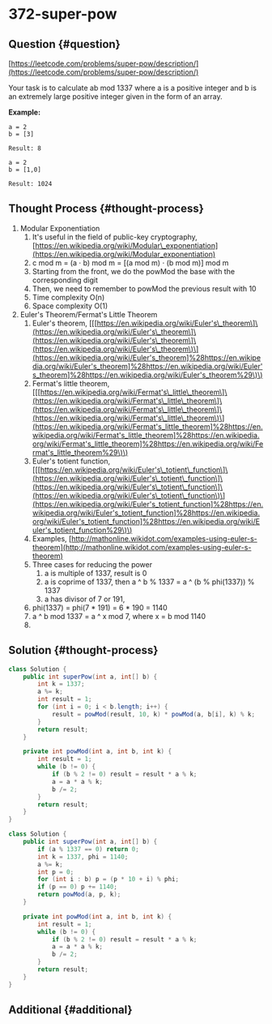 # 372-super-pow

## Question {#question}

[https://leetcode.com/problems/super-pow/description/](https://leetcode.com/problems/super-pow/description/)

Your task is to calculate ab mod 1337 where a is a positive integer and b is an extremely large positive integer given in the form of an array.

**Example:**

```text
a = 2
b = [3]

Result: 8
```

```text
a = 2
b = [1,0]

Result: 1024
```

## Thought Process {#thought-process}

1. Modular Exponentiation
   1. It's useful in the field of public-key cryptography, [https://en.wikipedia.org/wiki/Modular\_exponentiation](https://en.wikipedia.org/wiki/Modular_exponentiation)
   2. c mod m = \(a ⋅ b\) mod m = \[\(a mod m\) ⋅ \(b mod m\)\] mod m
   3. Starting from the front, we do the powMod the base with the corresponding digit
   4. Then, we need to remember to powMod the previous result with 10
   5. Time complexity O\(n\)
   6. Space complexity O\(1\)
2. Euler's Theorem/Fermat's Little Theorem
   1. Euler's theorem, \[\[[https://en.wikipedia.org/wiki/Euler's\_theorem\]\(https://en.wikipedia.org/wiki/Euler's\_theorem\]\(https://en.wikipedia.org/wiki/Euler's\_theorem\]\(https://en.wikipedia.org/wiki/Euler's\_theorem\)\](https://en.wikipedia.org/wiki/Euler's_theorem]%28https://en.wikipedia.org/wiki/Euler's_theorem]%28https://en.wikipedia.org/wiki/Euler's_theorem]%28https://en.wikipedia.org/wiki/Euler's_theorem%29\)\)
   2. Fermat's little theorem, \[\[[https://en.wikipedia.org/wiki/Fermat's\_little\_theorem\]\(https://en.wikipedia.org/wiki/Fermat's\_little\_theorem\]\(https://en.wikipedia.org/wiki/Fermat's\_little\_theorem\]\(https://en.wikipedia.org/wiki/Fermat's\_little\_theorem\)\](https://en.wikipedia.org/wiki/Fermat's_little_theorem]%28https://en.wikipedia.org/wiki/Fermat's_little_theorem]%28https://en.wikipedia.org/wiki/Fermat's_little_theorem]%28https://en.wikipedia.org/wiki/Fermat's_little_theorem%29\)\)
   3. Euler's totient function, \[\[[https://en.wikipedia.org/wiki/Euler's\_totient\_function\]\(https://en.wikipedia.org/wiki/Euler's\_totient\_function\]\(https://en.wikipedia.org/wiki/Euler's\_totient\_function\]\(https://en.wikipedia.org/wiki/Euler's\_totient\_function\)\](https://en.wikipedia.org/wiki/Euler's_totient_function]%28https://en.wikipedia.org/wiki/Euler's_totient_function]%28https://en.wikipedia.org/wiki/Euler's_totient_function]%28https://en.wikipedia.org/wiki/Euler's_totient_function%29\)\)
   4. Examples, [http://mathonline.wikidot.com/examples-using-euler-s-theorem](http://mathonline.wikidot.com/examples-using-euler-s-theorem)
   5. Three cases for reducing the power
      1. a is multiple of 1337, result is 0
      2. a is coprime of 1337, then a ^ b % 1337 = a ^ \(b % phi\(1337\)\) % 1337
      3. a has divisor of 7 or 191, 
   6. phi\(1337\) = phi\(7 \* 191\) = 6 \* 190 = 1140
   7. a ^ b mod 1337 = a ^ x mod 7, where x = b mod 1140
   8. 

## Solution {#thought-process}

```java
class Solution {
    public int superPow(int a, int[] b) {
        int k = 1337;
        a %= k;
        int result = 1;
        for (int i = 0; i < b.length; i++) {
            result = powMod(result, 10, k) * powMod(a, b[i], k) % k;
        }
        return result;
    }

    private int powMod(int a, int b, int k) {
        int result = 1;
        while (b != 0) {
            if (b % 2 != 0) result = result * a % k;
            a = a * a % k;
            b /= 2;
        }
        return result;
    }
}
```

```java
class Solution {
    public int superPow(int a, int[] b) {
        if (a % 1337 == 0) return 0;
        int k = 1337, phi = 1140;
        a %= k;
        int p = 0;
        for (int i : b) p = (p * 10 + i) % phi;
        if (p == 0) p += 1140;
        return powMod(a, p, k);
    }

    private int powMod(int a, int b, int k) {
        int result = 1;
        while (b != 0) {
            if (b % 2 != 0) result = result * a % k;
            a = a * a % k;
            b /= 2;
        }
        return result;
    }
}
```

## Additional {#additional}

